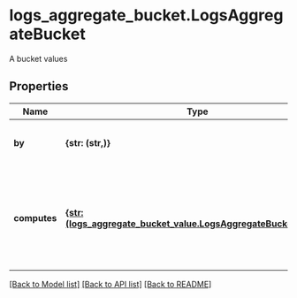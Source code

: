 # logs_aggregate_bucket.LogsAggregateBucket

A bucket values
## Properties
Name | Type | Description | Notes
------------ | ------------- | ------------- | -------------
**by** | **{str: (str,)}** | The key, value pairs for each group by | [optional] 
**computes** | [**{str: (logs_aggregate_bucket_value.LogsAggregateBucketValue,)}**](LogsAggregateBucketValue.md) | A map of the metric name -&gt; value for regular compute or list of values for a timeseries | [optional] 

[[Back to Model list]](README.md#documentation-for-models) [[Back to API list]](README.md#documentation-for-api-endpoints) [[Back to README]](README.md)


